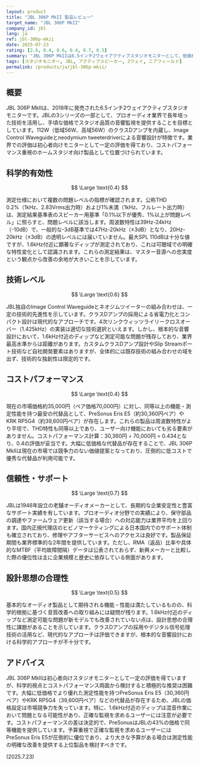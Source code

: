 ```yaml
---
layout: product
title: "JBL 306P MkII 製品レビュー"
target_name: "JBL 306P MkII"
company_id: jbl
lang: ja
ref: jbl-306p-mkii
date: 2025-07-23
rating: [2.6, 0.4, 0.6, 0.4, 0.7, 0.5]
summary: "JBL 306P MkIIは6.5インチ2ウェイアクティブスタジオモニターとして、低価格帯での音質改善を目指した製品ですが、科学的有効性と設計思想の合理性に大きな課題があります。"
tags: [スタジオモニター, JBL, アクティブスピーカー, 2ウェイ, ニアフィールド]
permalink: /products/ja/jbl-306p-mkii/
---
```


## 概要

JBL 306P MkIIは、2018年に発売された6.5インチ2ウェイアクティブスタジオモニターです。JBLの3シリーズの一部として、プロオーディオ業界で長年培った技術を活用し、手頃な価格でスタジオ品質の音響監視を提供することを目標としています。112W（低域56W、高域56W）のクラスDアンプを内蔵し、Image Control Waveguideとneodymium tweeterdriverによる音響設計が特徴です。業界での評価は初心者向けモニターとして一定の評価を得ており、コストパフォーマンス重視のホームスタジオ向け製品として位置づけられています。

## 科学的有効性

$$ \Large \text{0.4} $$

測定仕様において複数の問題レベルの指標が確認されます。公称THD 0.2%（1kHz、2.83Vrms出力時）および1%未満（1kHz、フルレート出力時）は、測定結果基準表のスピーカー用基準「0.1%以下が優秀、1%以上が問題レベル」に照らすと、問題レベルに該当します。周波数特性は39Hz-24kHz（-10dB）で、一般的な-3dB基準では47Hz-20kHz（±3dB）となり、20Hz-20kHz（±3dB）の透明レベルには届いていません。最大SPL 110dBは十分な値ですが、1.6kHz付近に顕著なディップが測定されており、これは可聴域での明確な特性変化として認識されます。これらの測定結果は、マスター音源への忠実度という観点から改善の余地が大きいことを示しています。

## 技術レベル

$$ \Large \text{0.6} $$

JBL独自のImage Control Waveguideとネオジムツイーターの組み合わせは、一定の技術的先進性を示しています。クラスDアンプの採用による省電力化とコンパクト設計は現代的なアプローチです。4次リンクウィッツライリークロスオーバー（1.425kHz）の実装は適切な技術選択といえます。しかし、根本的な音響設計において、1.6kHz付近のディップなど測定可能な問題が残存しており、業界最高水準からは距離があります。カスタムクラスDアンプ設計やSlip Streamポート技術など自社開発要素はありますが、全体的には既存技術の組み合わせの域を出ず、技術的な独創性は限定的です。

## コストパフォーマンス

$$ \Large \text{0.4} $$

現在の市場価格約35,000円（ペア価格70,000円）に対し、同等以上の機能・測定性能を持つ最安の代替品として、PreSonus Eris E5（約30,360円ペア）やKRK RP5G4（約39,600円ペア）が存在します。これらの製品は周波数特性がより平坦で、THD特性も同等以上であり、ユーザー向け機能においても劣る要素がありません。コストパフォーマンス計算：30,360円 ÷ 70,000円 = 0.434となり、0.4の評価が妥当です。大幅に低価格な代替品が存在することで、JBL 306P MkIIは現在の市場では競争力のない価値提案となっており、圧倒的に低コストで優秀な代替品が利用可能です。

## 信頼性・サポート

$$ \Large \text{0.7} $$

JBLは1946年設立の老舗オーディオメーカーとして、長期的な企業安定性と豊富なサポート実績を有しています。プロオーディオ分野での実績により、保守部品の調達やファームウェア更新（該当する場合）への対応能力は業界平均を上回ります。国内正規代理店のヒビノマーケティングによる日本国内でのサポート体制も確立されており、修理やアフターサービスへのアクセスは良好です。製品保証期間も業界標準的な2年間を提供しています。ただし、RMA（返品）比率や具体的なMTBF（平均故障間隔）データは公表されておらず、新興メーカーと比較した際の優位性は主に企業規模と歴史に依存している側面があります。

## 設計思想の合理性

$$ \Large \text{0.5} $$

基本的なオーディオ製品として期待される機能・性能は満たしているものの、科学的根拠に基づく音質改善への取り組みには疑問が残ります。1.6kHz付近のディップなど測定可能な問題が新モデルでも改善されていない点は、設計思想の合理性に課題があることを示しています。クラスDアンプの採用やデジタル信号処理技術の活用など、現代的なアプローチは評価できますが、根本的な音響設計における科学的アプローチが不十分です。

## アドバイス

JBL 306P MkIIは初心者向けスタジオモニターとして一定の評価を得ていますが、科学的視点とコストパフォーマンス両面から検討すると積極的な推奨は困難です。大幅に低価格でより優れた測定性能を持つPreSonus Eris E5（30,360円ペア）やKRK RP5G4（39,600円ペア）などの代替品が存在するため、JBLの価格設定は市場競争力を失っています。特に、1.6kHz付近のディップは混音作業において問題となる可能性があり、正確な監視を求めるユーザーには注意が必要です。コストパフォーマンスの差は決定的で、PreSonusはJBLの43%の価格で同等機能を提供しています。予算重視で正確な監視を求めるユーザーにはPreSonus Eris E5が圧倒的に優位であり、より大きな予算がある場合は測定性能の明確な改善を提供する上位製品を検討すべきです。

(2025.7.23)